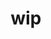 ---
title: wip
description: article work in progress

# Badge style
style:
    background: "#f4a261"
    color: "#fff"
---